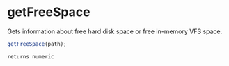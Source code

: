 # getFreeSpace

 Gets information about free hard disk space or free in-memory VFS space.

```javascript
getFreeSpace(path);
```

```javascript
returns numeric
```
